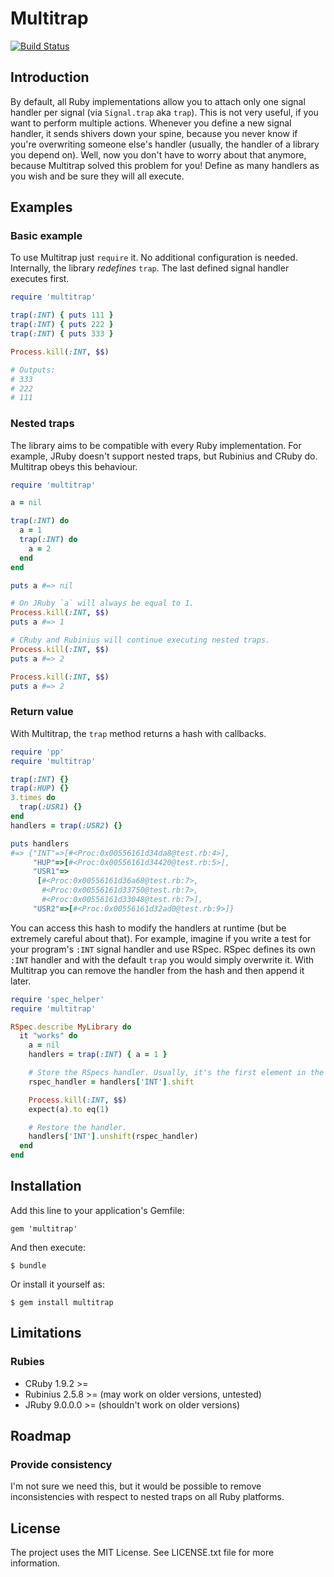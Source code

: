 Multitrap
=========

[![Build Status](https://travis-ci.org/kyrylo/multitrap.svg?branch=master)](https://travis-ci.org/kyrylo/multitrap)

Introduction
------------

By default, all Ruby implementations allow you to attach only one signal handler
per signal (via `Signal.trap` aka `trap`). This is not very useful, if you want
to perform multiple actions. Whenever you define a new signal handler, it sends
shivers down your spine, because you never know if you're overwriting someone
else's handler (usually, the handler of a library you depend on). Well, now you
don't have to worry about that anymore, because Multitrap solved this problem
for you! Define as many handlers as you wish and be sure they will all execute.

Examples
--------

### Basic example

To use Multitrap just `require` it. No additional configuration is
needed. Internally, the library _redefines_ `trap`. The last defined signal
handler executes first.

```ruby
require 'multitrap'

trap(:INT) { puts 111 }
trap(:INT) { puts 222 }
trap(:INT) { puts 333 }

Process.kill(:INT, $$)

# Outputs:
# 333
# 222
# 111
```

### Nested traps

The library aims to be compatible with every Ruby implementation. For example,
JRuby doesn't support nested traps, but Rubinius and CRuby do. Multitrap obeys
this behaviour.

```ruby
require 'multitrap'

a = nil

trap(:INT) do
  a = 1
  trap(:INT) do
    a = 2
  end
end

puts a #=> nil

# On JRuby `a` will always be equal to 1.
Process.kill(:INT, $$)
puts a #=> 1

# CRuby and Rubinius will continue executing nested traps.
Process.kill(:INT, $$)
puts a #=> 2

Process.kill(:INT, $$)
puts a #=> 2
```

### Return value

With Multitrap, the `trap` method returns a hash with callbacks.

```ruby
require 'pp'
require 'multitrap'

trap(:INT) {}
trap(:HUP) {}
3.times do
  trap(:USR1) {}
end
handlers = trap(:USR2) {}

puts handlers
#=> {"INT"=>[#<Proc:0x00556161d34da8@test.rb:4>],
     "HUP"=>[#<Proc:0x00556161d34420@test.rb:5>],
     "USR1"=>
      [#<Proc:0x00556161d36a68@test.rb:7>,
       #<Proc:0x00556161d33750@test.rb:7>,
       #<Proc:0x00556161d33048@test.rb:7>],
     "USR2"=>[#<Proc:0x00556161d32ad0@test.rb:9>]}
```

You can access this hash to modify the handlers at runtime (but be extremely
careful about that). For example, imagine if you write a test for your program's
`:INT` signal handler and use RSpec. RSpec defines its own `:INT` handler and
with the default `trap` you would simply overwrite it. With Multitrap you can
remove the handler from the hash and then append it later.

```ruby
require 'spec_helper'
require 'multitrap'

RSpec.describe MyLibrary do
  it "works" do
    a = nil
    handlers = trap(:INT) { a = 1 }

    # Store the RSpecs handler. Usually, it's the first element in the array.
    rspec_handler = handlers['INT'].shift

    Process.kill(:INT, $$)
    expect(a).to eq(1)

    # Restore the handler.
    handlers['INT'].unshift(rspec_handler)
  end
end
```

Installation
------------

Add this line to your application's Gemfile:

    gem 'multitrap'

And then execute:

    $ bundle

Or install it yourself as:

    $ gem install multitrap

Limitations
-----------

### Rubies

* CRuby 1.9.2 >=
* Rubinius 2.5.8 >= (may work on older versions, untested)
* JRuby 9.0.0.0 >= (shouldn't work on older versions)

Roadmap
-------

### Provide consistency

I'm not sure we need this, but it would be possible to remove inconsistencies
with respect to nested traps on all Ruby platforms.

License
-------

The project uses the MIT License. See LICENSE.txt file for more information.

